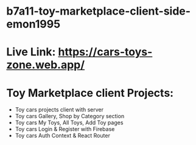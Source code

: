 # b7a11-toy-marketplace-client-side-emon1995

# Live Link: https://cars-toys-zone.web.app/

# Toy Marketplace client Projects:

- Toy cars projects client with server
- Toy cars Gallery, Shop by Category section
- Toy cars My Toys, All Toys, Add Toy pages
- Toy cars Login & Register with Firebase
- Toy cars Auth Context & React Router
